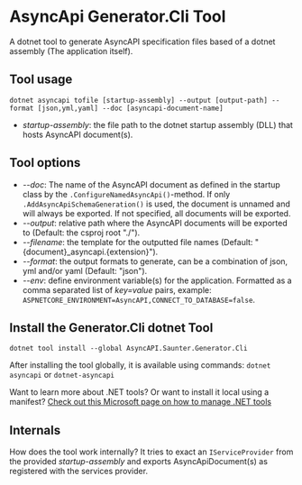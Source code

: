 # AsyncApi Generator.Cli Tool
A dotnet tool to generate AsyncAPI specification files based of a dotnet assembly (The application itself).

## Tool usage
```
dotnet asyncapi tofile [startup-assembly] --output [output-path] --format [json,yml,yaml] --doc [asyncapi-document-name]
```
- _startup-assembly_: the file path to the dotnet startup assembly (DLL) that hosts AsyncAPI document(s).

## Tool options
- _--doc_: The name of the AsyncAPI document as defined in the startup class by the ```.ConfigureNamedAsyncApi()```-method. If only ```.AddAsyncApiSchemaGeneration()``` is used, the document is unnamed and will always be exported. If not specified, all documents will be exported.  
- _--output_: relative path where the AsyncAPI documents will be exported to (Default: the csproj root "./"). 
- _--filename_: the template for the outputted file names (Default: "{document}_asyncapi.{extension}").  
- _--format_: the output formats to generate, can be a combination of json, yml and/or yaml (Default: "json").
- _--env_: define environment variable(s) for the application. Formatted as a comma separated list of _key=value_ pairs, example: ```ASPNETCORE_ENVIRONMENT=AsyncAPI,CONNECT_TO_DATABASE=false```.  

## Install the Generator.Cli dotnet Tool
```
dotnet tool install --global AsyncAPI.Saunter.Generator.Cli
```
After installing the tool globally, it is available using commands: ```dotnet asyncapi``` or ```dotnet-asyncapi```

Want to learn more about .NET tools? Or want to install it local using a manifest?
[Check out this Microsoft page on how to manage .NET tools](https://learn.microsoft.com/en-us/dotnet/core/tools/global-tools)

## Internals
How does the tool work internally? It tries to exact an ```IServiceProvider``` from the provided _startup-assembly_ and exports AsyncApiDocument(s) as registered with the services provider.